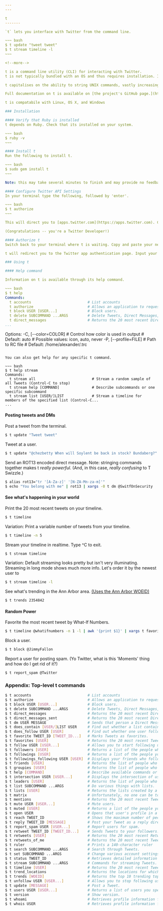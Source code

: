 ```yaml
---
---

t
-------

`t` lets you interface with Twitter from the command line.

~~~ bash
$ t update "tweet tweet"
$ t stream timeline -l
~~~

<!--more-->

t is a command line utility (CLI) for interacting with Twitter.
t is not typically bundled with an OS and thus requires installation. In order to install t you must already have Ruby installed. t requires a Twitter API token for each authorized user account.

t capitalises on the ability to string UNIX commands, vastly increasing its usefulness. (xargs may be required)

Full documentation on t is available on [the project's GitHub page.](https://github.com/sferik/t)

t is compatabile with Linux, OS X, and Windows

### Installation

#### Verify that Ruby is installed
t depends on Ruby. Check that its installed on your system.

~~~ bash
$ ruby -v
~~~

#### Install t
Run the following to install t.

~~~ bash
$ sudo gem install t
~~~

Note: this may take several minutes to finish and may provide no feedback.

#### Configure Twitter API Settings
In your terminal type the following, followed by 'enter'.

~~~ bash
$ t authorize
~~~

This will direct you to [apps.twitter.com](https://apps.twitter.com). Click "Create New App" and fill out the required fields. On the confirmation page click "modify app permissions". Change permissions to "Read, Write, and Access direct messages"

(Congratulations -- you're a Twitter Developer!)

#### Authorize t
Switch back to your terminal where t is waiting. Copy and paste your new API key and API secret from your web browser when prompted by t. Finish authorization with a tap of 'ye old 'enter'.

t will redirect you to the Twitter app authentication page. Input your credentials and click "Authorize App". Copy the resulting PIN number back into your terminal where t is prompting for it. You'll be greeted with an "Authorization successful" message.

### Using t

#### Help command

Information on t is available through its help command.

~~~ bash
$ t help
Commands:
  t accounts                          # List accounts
  t authorize                         # Allows an application to request user authorization
  t block USER [USER...]              # Block users.
  t delete SUBCOMMAND ...ARGS         # Delete Tweets, Direct Messages, etc.
  t direct_messages                   # Returns the 20 most recent Direct 
...
```


Options:
  -C, [--color=COLOR]   # Control how color is used in output
                        # Default: auto
                        # Possible values: icon, auto, never
  -P, [--profile=FILE]  # Path to RC file
                        # Default: /home/alexander/.trc
~~~

You can also get help for any specific t command.

~~~ bash
$ t help stream
Commands:
  t stream all                          # Stream a random sample of all Tweets (Control-C to stop)
  t stream help [COMMAND]               # Describe subcommands or one specific subcommand
  t stream list [USER/]LIST             # Stream a timeline for members of the specified list (Control-C...
...
~~~


#### Posting tweets and DMs
Post a tweet from the terminal.

~~~ bash
$ t update "Tweet tweet"
~~~

Tweet at a user.

~~~ bash
$ t update "@chezbetty When will Soylent be back in stock? Bundaberg?" 
~~~

Send an ROT13 encoded direct message.
Note: stringing commands together makes t *really powerful*. (And, in this case, *really confusing* to T Swizzle.)

~~~ bash
$ alias rot13="tr '[A-Za-z]' '[N-ZA-Mn-za-m]'"
$ echo "You belong with me" | rot13 | xargs -0 t dm @SwitfOnSecurity
~~~



#### See what's happening in your world
Print the 20 most recent tweets on your timeline.

~~~ bash
$ t timeline
~~~

Variation: Print a variable number of tweets from your timeline.

~~~ bash
$ t timeline -n 5
~~~

Stream your timeline in realtime. Type ^C to exit.

~~~ bash 
$ t stream timeline
~~~

Variation: Default streaming looks pretty but isn't very illuminating. Streaming in long mode shows much more info. Let's order it by the newest user to 

~~~ bash
$ t stream timeline -l
~~~

See what's trending in the Ann Arbor area. [(Uses the Ann Arbor WOEID)](http://woeid.rosselliot.co.nz/lookup/ann%20arbor)

~~~ bash
$ t trends 2354842
~~~

#### Random Power

Favorite the most recent tweet by What-If Numbers.

~~~ bash
$ t timeline @whatifnumbers -n 1 -l | awk '{print $1}' | xargs t favorite
~~~

Block a user.

~~~ bash
$ t block @JimmyFallon
~~~

Report a user for posting spam. (Yo Twitter, what is this 'Moments' thing and how do I get rid of it?)

~~~ bash
$ t report_spam @Twitter
~~~

### Appendix: Top-level t commands

~~~ bash
$ t accounts                          # List accounts
$ t authorize                         # Allows an application to request user authorization
$ t block USER [USER...]              # Block users.
$ t delete SUBCOMMAND ...ARGS         # Delete Tweets, Direct Messages, etc.
$ t direct_messages                   # Returns the 20 most recent Direct Messages sent to you.
$ t direct_messages_sent              # Returns the 20 most recent Direct Messages you've sent.
$ t dm USER MESSAGE                   # Sends that person a Direct Message.
$ t does_contain [USER/]LIST USER     # Find out whether a list contains a user.
$ t does_follow USER [USER]           # Find out whether one user follows another.
$ t favorite TWEET_ID [TWEET_ID...]   # Marks Tweets as favorites.
$ t favorites [USER]                  # Returns the 20 most recent Tweets you favorited.
$ t follow USER [USER...]             # Allows you to start following users.
$ t followers [USER]                  # Returns a list of the people who follow you on Twitter.
$ t followings [USER]                 # Returns a list of the people you follow on Twitter.
$ t followings_following USER [USER]  # Displays your friends who follow the specified user.
$ t friends [USER]                    # Returns the list of people who you follow and follow you back.
$ t groupies [USER]                   # Returns the list of people who follow you but you don't follow back.
$ t help [COMMAND]                    # Describe available commands or one specific command
$ t intersection USER [USER...]       # Displays the intersection of users followed by the specified users.
$ t leaders [USER]                    # Returns the list of people who you follow but don't follow you back.
$ t list SUBCOMMAND ...ARGS           # Do various things with lists.
$ t lists [USER]                      # Returns the lists created by a user.
$ t matrix                            # Unfortunately, no one can be told what the Matrix is. You have to see it for yourself.
$ t mentions                          # Returns the 20 most recent Tweets mentioning you.
$ t mute USER [USER...]               # Mute users.
$ t muted [USER]                      # Returns a list of the people you have muted on Twitter.
$ t open USER                         # Opens that user's profile in a web browser.
$ t reach TWEET_ID                    # Shows the maximum number of people who may have seen the specified tweet in their timeline.
$ t reply TWEET_ID [MESSAGE]          # Post your Tweet as a reply directed at another person.
$ t report_spam USER [USER...]        # Report users for spam.
$ t retweet TWEET_ID [TWEET_ID...]    # Sends Tweets to your followers.
$ t retweets [USER]                   # Returns the 20 most recent Retweets by a user.
$ t retweets_of_me                    # Returns the 20 most recent Tweets of the authenticated user that have been retweeted by others.
$ t ruler                             # Prints a 140-character ruler
$ t search SUBCOMMAND ...ARGS         # Search through Tweets.
$ t set SUBCOMMAND ...ARGS            # Change various account settings.
$ t status TWEET_ID                   # Retrieves detailed information about a Tweet.
$ t stream SUBCOMMAND ...ARGS         # Commands for streaming Tweets.
$ t timeline [USER]                   # Returns the 20 most recent Tweets posted by a user.
$ t trend_locations                   # Returns the locations for which Twitter has trending topic information.
$ t trends [WOEID]                    # Returns the top 10 trending topics.
$ t unfollow USER [USER...]           # Allows you to stop following users.
$ t update [MESSAGE]                  # Post a Tweet.
$ t users USER [USER...]              # Returns a list of users you specify.
$ t version                           # Show version.
$ t whoami                            # Retrieves profile information for the authenticated user.
$ t whois USER                        # Retrieves profile information for the user.
~~~